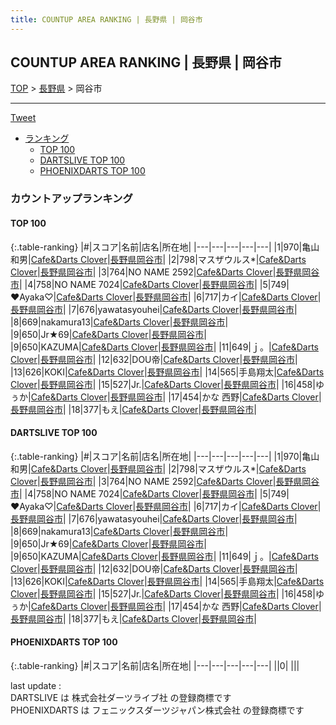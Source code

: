 ```yaml
---
title: COUNTUP AREA RANKING | 長野県 | 岡谷市
---
```

## COUNTUP AREA RANKING | 長野県 | 岡谷市

[TOP](/darts/rank/) > [長野県](/darts/rank/長野県/) > 岡谷市

___

<a href="https://twitter.com/share?ref_src=twsrc%5Etfw" data-text="COUNTUP AREA RANKING | 長野県岡谷市" class="twitter-share-button" data-hashtags="DARTSLIVE,PHOENIXDARTS,darts,ダーツ" data-show-count="false">Tweet</a>

* [ランキング](#カウントアップランキング)
    * [TOP 100](#top-100)
    * [DARTSLIVE TOP 100](#dartslive-top-100)
    * [PHOENIXDARTS TOP 100](#phoenixdarts-top-100)

### カウントアップランキング

#### TOP 100



{:.table-ranking}
|#|スコア|名前|店名|所在地|
|---|---|---|---|---|
|1|970|<span class="rank-name-dl">亀山 和男</span>|<a href="https://search.dartslive.com/jp/shop/1f8976ec68ce69890d9b047a20a7ba1e">Cafe&Darts Clover</a>|<a href="/darts/rank/長野県/岡谷市">長野県岡谷市</a>|
|2|798|<span class="rank-name-dl">マスザウルス*</span>|<a href="https://search.dartslive.com/jp/shop/1f8976ec68ce69890d9b047a20a7ba1e">Cafe&Darts Clover</a>|<a href="/darts/rank/長野県/岡谷市">長野県岡谷市</a>|
|3|764|<span class="rank-name-dl">NO NAME 2592</span>|<a href="https://search.dartslive.com/jp/shop/1f8976ec68ce69890d9b047a20a7ba1e">Cafe&Darts Clover</a>|<a href="/darts/rank/長野県/岡谷市">長野県岡谷市</a>|
|4|758|<span class="rank-name-dl">NO NAME 7024</span>|<a href="https://search.dartslive.com/jp/shop/1f8976ec68ce69890d9b047a20a7ba1e">Cafe&Darts Clover</a>|<a href="/darts/rank/長野県/岡谷市">長野県岡谷市</a>|
|5|749|<span class="rank-name-dl">♥Ayaka♡</span>|<a href="https://search.dartslive.com/jp/shop/1f8976ec68ce69890d9b047a20a7ba1e">Cafe&Darts Clover</a>|<a href="/darts/rank/長野県/岡谷市">長野県岡谷市</a>|
|6|717|<span class="rank-name-dl">カイ</span>|<a href="https://search.dartslive.com/jp/shop/1f8976ec68ce69890d9b047a20a7ba1e">Cafe&Darts Clover</a>|<a href="/darts/rank/長野県/岡谷市">長野県岡谷市</a>|
|7|676|<span class="rank-name-dl">yawatasyouhei</span>|<a href="https://search.dartslive.com/jp/shop/1f8976ec68ce69890d9b047a20a7ba1e">Cafe&Darts Clover</a>|<a href="/darts/rank/長野県/岡谷市">長野県岡谷市</a>|
|8|669|<span class="rank-name-dl">nakamura13</span>|<a href="https://search.dartslive.com/jp/shop/1f8976ec68ce69890d9b047a20a7ba1e">Cafe&Darts Clover</a>|<a href="/darts/rank/長野県/岡谷市">長野県岡谷市</a>|
|9|650|<span class="rank-name-dl">Jr★69</span>|<a href="https://search.dartslive.com/jp/shop/1f8976ec68ce69890d9b047a20a7ba1e">Cafe&Darts Clover</a>|<a href="/darts/rank/長野県/岡谷市">長野県岡谷市</a>|
|9|650|<span class="rank-name-dl">KAZUMA</span>|<a href="https://search.dartslive.com/jp/shop/1f8976ec68ce69890d9b047a20a7ba1e">Cafe&Darts Clover</a>|<a href="/darts/rank/長野県/岡谷市">長野県岡谷市</a>|
|11|649|<span class="rank-name-dl">ｊ。</span>|<a href="https://search.dartslive.com/jp/shop/1f8976ec68ce69890d9b047a20a7ba1e">Cafe&Darts Clover</a>|<a href="/darts/rank/長野県/岡谷市">長野県岡谷市</a>|
|12|632|<span class="rank-name-dl">DOU帝</span>|<a href="https://search.dartslive.com/jp/shop/1f8976ec68ce69890d9b047a20a7ba1e">Cafe&Darts Clover</a>|<a href="/darts/rank/長野県/岡谷市">長野県岡谷市</a>|
|13|626|<span class="rank-name-dl">KOKI</span>|<a href="https://search.dartslive.com/jp/shop/1f8976ec68ce69890d9b047a20a7ba1e">Cafe&Darts Clover</a>|<a href="/darts/rank/長野県/岡谷市">長野県岡谷市</a>|
|14|565|<span class="rank-name-dl">手島翔太</span>|<a href="https://search.dartslive.com/jp/shop/1f8976ec68ce69890d9b047a20a7ba1e">Cafe&Darts Clover</a>|<a href="/darts/rank/長野県/岡谷市">長野県岡谷市</a>|
|15|527|<span class="rank-name-dl">Jr.</span>|<a href="https://search.dartslive.com/jp/shop/1f8976ec68ce69890d9b047a20a7ba1e">Cafe&Darts Clover</a>|<a href="/darts/rank/長野県/岡谷市">長野県岡谷市</a>|
|16|458|<span class="rank-name-dl">ゆぅか</span>|<a href="https://search.dartslive.com/jp/shop/1f8976ec68ce69890d9b047a20a7ba1e">Cafe&Darts Clover</a>|<a href="/darts/rank/長野県/岡谷市">長野県岡谷市</a>|
|17|454|<span class="rank-name-dl">かな 西野</span>|<a href="https://search.dartslive.com/jp/shop/1f8976ec68ce69890d9b047a20a7ba1e">Cafe&Darts Clover</a>|<a href="/darts/rank/長野県/岡谷市">長野県岡谷市</a>|
|18|377|<span class="rank-name-dl">もえ</span>|<a href="https://search.dartslive.com/jp/shop/1f8976ec68ce69890d9b047a20a7ba1e">Cafe&Darts Clover</a>|<a href="/darts/rank/長野県/岡谷市">長野県岡谷市</a>|


#### DARTSLIVE TOP 100



{:.table-ranking}
|#|スコア|名前|店名|所在地|
|---|---|---|---|---|
|1|970|<span class="rank-name-dl">亀山 和男</span>|<a href="https://search.dartslive.com/jp/shop/1f8976ec68ce69890d9b047a20a7ba1e">Cafe&Darts Clover</a>|<a href="/darts/rank/長野県/岡谷市">長野県岡谷市</a>|
|2|798|<span class="rank-name-dl">マスザウルス*</span>|<a href="https://search.dartslive.com/jp/shop/1f8976ec68ce69890d9b047a20a7ba1e">Cafe&Darts Clover</a>|<a href="/darts/rank/長野県/岡谷市">長野県岡谷市</a>|
|3|764|<span class="rank-name-dl">NO NAME 2592</span>|<a href="https://search.dartslive.com/jp/shop/1f8976ec68ce69890d9b047a20a7ba1e">Cafe&Darts Clover</a>|<a href="/darts/rank/長野県/岡谷市">長野県岡谷市</a>|
|4|758|<span class="rank-name-dl">NO NAME 7024</span>|<a href="https://search.dartslive.com/jp/shop/1f8976ec68ce69890d9b047a20a7ba1e">Cafe&Darts Clover</a>|<a href="/darts/rank/長野県/岡谷市">長野県岡谷市</a>|
|5|749|<span class="rank-name-dl">♥Ayaka♡</span>|<a href="https://search.dartslive.com/jp/shop/1f8976ec68ce69890d9b047a20a7ba1e">Cafe&Darts Clover</a>|<a href="/darts/rank/長野県/岡谷市">長野県岡谷市</a>|
|6|717|<span class="rank-name-dl">カイ</span>|<a href="https://search.dartslive.com/jp/shop/1f8976ec68ce69890d9b047a20a7ba1e">Cafe&Darts Clover</a>|<a href="/darts/rank/長野県/岡谷市">長野県岡谷市</a>|
|7|676|<span class="rank-name-dl">yawatasyouhei</span>|<a href="https://search.dartslive.com/jp/shop/1f8976ec68ce69890d9b047a20a7ba1e">Cafe&Darts Clover</a>|<a href="/darts/rank/長野県/岡谷市">長野県岡谷市</a>|
|8|669|<span class="rank-name-dl">nakamura13</span>|<a href="https://search.dartslive.com/jp/shop/1f8976ec68ce69890d9b047a20a7ba1e">Cafe&Darts Clover</a>|<a href="/darts/rank/長野県/岡谷市">長野県岡谷市</a>|
|9|650|<span class="rank-name-dl">Jr★69</span>|<a href="https://search.dartslive.com/jp/shop/1f8976ec68ce69890d9b047a20a7ba1e">Cafe&Darts Clover</a>|<a href="/darts/rank/長野県/岡谷市">長野県岡谷市</a>|
|9|650|<span class="rank-name-dl">KAZUMA</span>|<a href="https://search.dartslive.com/jp/shop/1f8976ec68ce69890d9b047a20a7ba1e">Cafe&Darts Clover</a>|<a href="/darts/rank/長野県/岡谷市">長野県岡谷市</a>|
|11|649|<span class="rank-name-dl">ｊ。</span>|<a href="https://search.dartslive.com/jp/shop/1f8976ec68ce69890d9b047a20a7ba1e">Cafe&Darts Clover</a>|<a href="/darts/rank/長野県/岡谷市">長野県岡谷市</a>|
|12|632|<span class="rank-name-dl">DOU帝</span>|<a href="https://search.dartslive.com/jp/shop/1f8976ec68ce69890d9b047a20a7ba1e">Cafe&Darts Clover</a>|<a href="/darts/rank/長野県/岡谷市">長野県岡谷市</a>|
|13|626|<span class="rank-name-dl">KOKI</span>|<a href="https://search.dartslive.com/jp/shop/1f8976ec68ce69890d9b047a20a7ba1e">Cafe&Darts Clover</a>|<a href="/darts/rank/長野県/岡谷市">長野県岡谷市</a>|
|14|565|<span class="rank-name-dl">手島翔太</span>|<a href="https://search.dartslive.com/jp/shop/1f8976ec68ce69890d9b047a20a7ba1e">Cafe&Darts Clover</a>|<a href="/darts/rank/長野県/岡谷市">長野県岡谷市</a>|
|15|527|<span class="rank-name-dl">Jr.</span>|<a href="https://search.dartslive.com/jp/shop/1f8976ec68ce69890d9b047a20a7ba1e">Cafe&Darts Clover</a>|<a href="/darts/rank/長野県/岡谷市">長野県岡谷市</a>|
|16|458|<span class="rank-name-dl">ゆぅか</span>|<a href="https://search.dartslive.com/jp/shop/1f8976ec68ce69890d9b047a20a7ba1e">Cafe&Darts Clover</a>|<a href="/darts/rank/長野県/岡谷市">長野県岡谷市</a>|
|17|454|<span class="rank-name-dl">かな 西野</span>|<a href="https://search.dartslive.com/jp/shop/1f8976ec68ce69890d9b047a20a7ba1e">Cafe&Darts Clover</a>|<a href="/darts/rank/長野県/岡谷市">長野県岡谷市</a>|
|18|377|<span class="rank-name-dl">もえ</span>|<a href="https://search.dartslive.com/jp/shop/1f8976ec68ce69890d9b047a20a7ba1e">Cafe&Darts Clover</a>|<a href="/darts/rank/長野県/岡谷市">長野県岡谷市</a>|


#### PHOENIXDARTS TOP 100



{:.table-ranking}
|#|スコア|名前|店名|所在地|
|---|---|---|---|---|
||0|<span class="rank-name-dl"> </span>|<a href=""></a>|<a href="/darts/rank//"></a>|


<div class="footer border-top border-gray-light mt-5 pt-3 text-right text-gray">
    last update : <span style="font-weight: italic" id="foot_last_modified"></span><br />
    DARTSLIVE は 株式会社ダーツライブ社 の登録商標です<br />
    PHOENIXDARTS は フェニックスダーツジャパン株式会社 の登録商標です<br />
</div>

<script src="https://cdnjs.cloudflare.com/ajax/libs/jquery.tablesorter/2.31.3/js/jquery.tablesorter.min.js" integrity="sha512-qzgd5cYSZcosqpzpn7zF2ZId8f/8CHmFKZ8j7mU4OUXTNRd5g+ZHBPsgKEwoqxCtdQvExE5LprwwPAgoicguNg==" crossorigin="anonymous" referrerpolicy="no-referrer"></script>
<link rel="stylesheet" href="https://cdnjs.cloudflare.com/ajax/libs/jquery.tablesorter/2.31.3/css/theme.default.min.css" integrity="sha512-wghhOJkjQX0Lh3NSWvNKeZ0ZpNn+SPVXX1Qyc9OCaogADktxrBiBdKGDoqVUOyhStvMBmJQ8ZdMHiR3wuEq8+w==" crossorigin="anonymous" referrerpolicy="no-referrer" />
<script>
$(function() {
    $(".table-ranking").tablesorter({sortList:[[0, 0]]});
    $("#foot_last_modified").text(formatDate(new Date(document.lastModified), 'yyyy-MM-dd HH:mm:ss'));
});
</script>

<script async src="https://platform.twitter.com/widgets.js" charset="utf-8"></script>